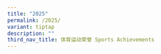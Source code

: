 ```yaml
---
title: "2025"
permalink: /2025/
variant: tiptap
description: ""
third_nav_title: 体育运动荣誉 Sports Achievements
---
```

<p></p>